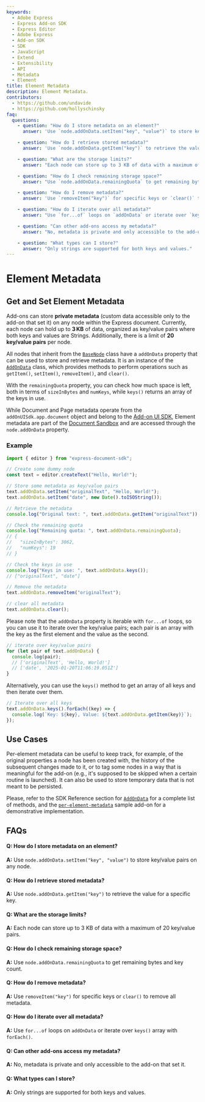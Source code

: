 ```yaml
---
keywords:
  - Adobe Express
  - Express Add-on SDK
  - Express Editor
  - Adobe Express
  - Add-on SDK
  - SDK
  - JavaScript
  - Extend
  - Extensibility
  - API
  - Metadata
  - Element
title: Element Metadata
description: Element Metadata.
contributors:
  - https://github.com/undavide
  - https://github.com/hollyschinsky
faq:
  questions:
    - question: "How do I store metadata on an element?"
      answer: 'Use `node.addOnData.setItem("key", "value")` to store key/value pairs on any node.'

    - question: "How do I retrieve stored metadata?"
      answer: 'Use `node.addOnData.getItem("key")` to retrieve the value for a specific key.'

    - question: "What are the storage limits?"
      answer: "Each node can store up to 3 KB of data with a maximum of 20 key/value pairs."

    - question: "How do I check remaining storage space?"
      answer: "Use `node.addOnData.remainingQuota` to get remaining bytes and key count."

    - question: "How do I remove metadata?"
      answer: 'Use `removeItem("key")` for specific keys or `clear()` to remove all metadata.'

    - question: "How do I iterate over all metadata?"
      answer: "Use `for...of` loops on `addOnData` or iterate over `keys()` array with `forEach()`."

    - question: "Can other add-ons access my metadata?"
      answer: "No, metadata is private and only accessible to the add-on that set it."

    - question: "What types can I store?"
      answer: "Only strings are supported for both keys and values."
---
```


# Element Metadata

## Get and Set Element Metadata

Add-ons can store **private metadata** (custom data accessible only to the add-on that set it) on any node within the Express document. Currently, each node can hold up to **3 KB** of data, organized as key/value pairs where both keys and values are Strings. Additionally, there is a limit of **20 key/value pairs** per node.

All nodes that inherit from the [`BaseNode`](../../../references/document-sandbox/document-apis/classes/BaseNode.md) class have a `addOnData` property that can be used to store and retrieve metadata. It is an instance of the [`AddOnData`](../../../references/document-sandbox/document-apis/classes/AddOnData.md) class, which provides methods to perform operations such as `getItem()`, `setItem()`, `removeItem()`, and `clear()`.

With the `remainingQuota` property, you can check how much space is left, both in terms of `sizeInBytes` and `numKeys`, while `keys()` returns an array of the keys in use.

<InlineAlert slots="text" variant="info"/>

While Document and Page metadata operate from the `addOnUISdk.app.document` object and belong to the [Add-on UI SDK](../../../references/addonsdk/index.md), Element metadata are part of the [Document Sandbox](../../../references/document-sandbox/document-apis/index.md) and are accessed through the `node.addOnData` property.

### Example

```js
import { editor } from "express-document-sdk";

// Create some dummy node
const text = editor.createText("Hello, World!");

// Store some metadata as key/value pairs
text.addOnData.setItem("originalText", "Hello, World!");
text.addOnData.setItem("date", new Date().toISOString());

// Retrieve the metadata
console.log("Original text: ", text.addOnData.getItem("originalText"));

// Check the remaining quota
console.log("Remaining quota: ", text.addOnData.remainingQuota);
// {
//   "sizeInBytes": 3062,
//   "numKeys": 19
// }

// Check the keys in use
console.log("Keys in use: ", text.addOnData.keys());
// ["originalText", "date"]

// Remove the metadata
text.addOnData.removeItem("originalText");

// clear all metadata
text.addOnData.clear();
```

Please note that the `addOnData` property is iterable with `for...of` loops, so you can use it to iterate over the key/value pairs; each pair is an array with the key as the first element and the value as the second.

```js
// iterate over key/value pairs
for (let pair of text.addOnData) {
  console.log(pair);
  // ['originalText', 'Hello, World!']
  // ['date', '2025-01-20T11:06:19.051Z']
}
```

Alternatively, you can use the `keys()` method to get an array of all keys and then iterate over them.

```js
// Iterate over all keys
text.addOnData.keys().forEach((key) => {
  console.log(`Key: ${key}, Value: ${text.addOnData.getItem(key)}`);
});
```

## Use Cases

Per-element metadata can be useful to keep track, for example, of the original properties a node has been created with, the history of the subsequent changes made to it, or to tag some nodes in a way that is meaningful for the add-on (e.g., it's supposed to be skipped when a certain routine is launched). It can also be used to store temporary data that is not meant to be persisted.

Please, refer to the SDK Reference section for [`AddOnData`](../../../references/document-sandbox/document-apis/classes/AddOnData.md) for a complete list of methods, and the [`per-element-metadata`](https://github.com/AdobeDocs/express-add-on-samples/tree/main/document-sandbox-samples/per-element-metadata) sample add-on for a demonstrative implementation.

## FAQs

#### Q: How do I store metadata on an element?

**A:** Use `node.addOnData.setItem("key", "value")` to store key/value pairs on any node.

#### Q: How do I retrieve stored metadata?

**A:** Use `node.addOnData.getItem("key")` to retrieve the value for a specific key.

#### Q: What are the storage limits?

**A:** Each node can store up to 3 KB of data with a maximum of 20 key/value pairs.

#### Q: How do I check remaining storage space?

**A:** Use `node.addOnData.remainingQuota` to get remaining bytes and key count.

#### Q: How do I remove metadata?

**A:** Use `removeItem("key")` for specific keys or `clear()` to remove all metadata.

#### Q: How do I iterate over all metadata?

**A:** Use `for...of` loops on `addOnData` or iterate over `keys()` array with `forEach()`.

#### Q: Can other add-ons access my metadata?

**A:** No, metadata is private and only accessible to the add-on that set it.

#### Q: What types can I store?

**A:** Only strings are supported for both keys and values.
